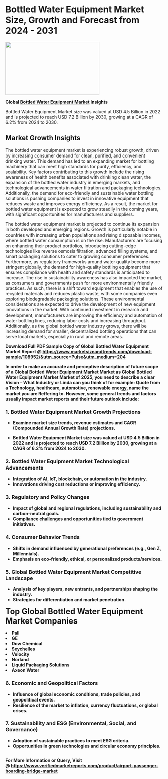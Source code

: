 <H1>Bottled Water Equipment Market Size, Growth and Forecast from 2024 - 2031</H1><img class="aligncenter size-medium wp-image-584254" src="https://thirdeyenews.in/wp-content/uploads/2024/09/Global-Market-Research-300x168.jpeg" alt="" width="300" height="168" /><p><strong>Global&nbsp;<a href="https://www.marketsizeandtrends.com/download-sample/108952/&amp;utm_source=Pulse&amp;utm_medium=204">Bottled Water Equipment Market</a> Insights</strong></p><p>Bottled Water Equipment Market size was valued at USD 4.5 Billion in 2022 and is projected to reach USD 7.2 Billion by 2030, growing at a CAGR of 6.2% from 2024 to 2030.</p><p><h2>Market Growth Insights</h2> The bottled water equipment market is experiencing robust growth, driven by increasing consumer demand for clean, purified, and convenient drinking water. This demand has led to an expanding market for bottling machinery that can meet high standards for purity, efficiency, and scalability. Key factors contributing to this growth include the rising awareness of health benefits associated with drinking clean water, the expansion of the bottled water industry in emerging markets, and technological advancements in water filtration and packaging technologies. Additionally, the demand for eco-friendly and sustainable water bottling solutions is pushing companies to invest in innovative equipment that reduces waste and improves energy efficiency. As a result, the market for bottled water equipment is expected to grow steadily in the coming years, with significant opportunities for manufacturers and suppliers. <p><strong></strong></p> <p>The bottled water equipment market is projected to continue its expansion in both developed and emerging regions. Growth is particularly notable in countries with increasing urban populations and rising disposable incomes, where bottled water consumption is on the rise. Manufacturers are focusing on enhancing their product portfolios, introducing cutting-edge technologies like reverse osmosis filtration, advanced filling systems, and smart packaging solutions to cater to growing consumer preferences. Furthermore, as regulatory frameworks around water quality become more stringent globally, the demand for high-quality bottling equipment that ensures compliance with health and safety standards is anticipated to increase. The rise in sustainability awareness has also impacted the market, as consumers and governments push for more environmentally friendly practices. As such, there is a shift toward equipment that enables the use of recycled materials and reduces plastic waste, with some companies even exploring biodegradable packaging solutions. These environmental considerations are expected to drive the development of new equipment innovations in the market. With continued investment in research and development, manufacturers are improving the efficiency and automation of water bottling lines, reducing labor costs and increasing throughput. Additionally, as the global bottled water industry grows, there will be increasing demand for smaller, decentralized bottling operations that can serve local markets, especially in rural and remote areas. <p><strong></p><p><span class=""><strong>Download Full PDF Sample Copy of Global Bottled Water Equipment Market Report</strong> @ <a href="https://www.marketsizeandtrends.com/download-sample/108952/&amp;utm_source=Pulse&amp;utm_medium=204" target="_blank">https://www.marketsizeandtrends.com/download-sample/108952/&amp;utm_source=Pulse&amp;utm_medium=204</a></span></p><p>In order to make an accurate and perceptive description of future scope of a Global&nbsp;Bottled Water Equipment Market Market as Global&nbsp;Bottled Water Equipment Market Market of 2025, you need to describe a clear Vision &ndash; What Industry or Linda can you think of for example: Quote from a Technology, healthcare, automotive, renewable energy, name the market you are Reffering to. However, some general trends and factors usually impact market reports and their future outlook include:</p><h3>1.&nbsp;<strong>Bottled Water Equipment Market Growth Projections</strong></h3><ul><li>Examine market size trends, revenue estimates and CAGR (Compounded Annual Growth Rate) projections.</li><li><p>Bottled Water Equipment Market size was valued at USD 4.5 Billion in 2022 and is projected to reach USD 7.2 Billion by 2030, growing at a CAGR of 6.2% from 2024 to 2030.</p></li></ul><h3>2.&nbsp;<strong>Bottled Water Equipment Market Technological Advancements</strong></h3><ul><li>Integration of AI, IoT, blockchain, or automation in the industry.</li><li>Innovations driving cost reductions or improving efficiency.</li></ul><h3>3.&nbsp;<strong>Regulatory and Policy Changes</strong></h3><ul><li>Impact of global and regional regulations, including sustainability and carbon-neutral goals.</li><li>Compliance challenges and opportunities tied to government initiatives.</li></ul><h3>4.&nbsp;<strong>Consumer Behavior Trends</strong></h3><ul><li>Shifts in demand influenced by generational preferences (e.g., Gen Z, Millennials).</li><li>Emphasis on eco-friendly, ethical, or personalized products/services.</li></ul><h3>5.&nbsp;<strong>Global Bottled Water Equipment Market Competitive Landscape</strong></h3><ul><li>Analysis of key players, new entrants, and partnerships shaping the industry.</li><li>Strategies for differentiation and market penetration.</li></ul><p data-pm-slice="1 1 []"><span style="color: inherit; font-family: inherit; font-size: 25px;">Top Global Bottled Water Equipment Market Companies</span></p><div class="" data-test-id=""><p><li>Pall</li><li> GE</li><li> Dow Chemical</li><li> Seychelles</li><li> Velocity</li><li> Norland</li><li> Liquid Packaging Solutions</li><li> Axeon Water</li></p></div><h3>6.&nbsp;<strong>Economic and Geopolitical Factors</strong></h3><ul><li>Influence of global economic conditions, trade policies, and geopolitical events.</li><li>Resilience of the market to inflation, currency fluctuations, or global crises.</li></ul><h3>7.&nbsp;<strong>Sustainability and ESG (Environmental, Social, and Governance)</strong></h3><ul><li>Adoption of sustainable practices to meet ESG criteria.</li><li>Opportunities in green technologies and circular economy principles.</li></ul><h2><strong style="font-size: 14px;">For More Information or Query, Visit @&nbsp;</strong><a style="background-color: #ffffff; font-size: 14px;" href="https://www.marketsizeandtrends.com/report/bottled-water-equipment-market/" target="_blank">https://www.verifiedmarketreports.com/product/airport-passenger-boarding-bridge-market</a></h2>
